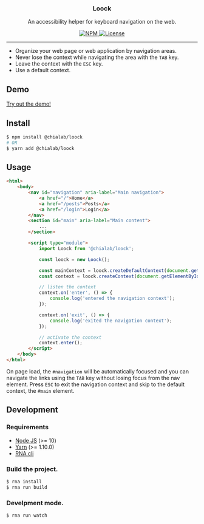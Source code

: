 <!-- RNA-HEADER -->
<h3 align="center">Loock</h3>


<p align="center">
   An accessibility helper for keyboard navigation on the web.
</p>


<p align="center">
    <a href="https://www.npmjs.com/package/@chialab/loock">
        <img alt="NPM" src="https://img.shields.io/npm/v/@chialab/loock.svg?style=flat-square">
    </a>
     <a href="./LICENSE">
        <img alt="License" src="https://img.shields.io/npm/l/@chialab/loock.svg?style=flat-square">
    </a>
</p>

---

* Organize your web page or web application by navigation areas.
* Never lose the context while navigating the area with the `TAB` key.
* Leave the context with the `ESC` key.
* Use a default context.

## Demo

[Try out the demo!](https://codesandbox.io/s/ypjoj2r1qv)

## Install

```sh
$ npm install @chialab/loock
# OR
$ yarn add @chialab/loock
```

## Usage

```html
<html>
    <body>
        <nav id="navigation" aria-label="Main navigation">
            <a href="/">Home</a>
            <a href="/posts">Posts</a>
            <a href="/login">Login</a>
        </nav>
        <section id="main" aria-label="Main content">
            ...
        </section>

        <script type="module">
            import Loock from '@chialab/loock';

            const loock = new Loock();

            const mainContext = loock.createDefaultContext(document.getElementById('main'));
            const context = loock.createContext(document.getElementById('navigation'));

            // listen the context
            context.on('enter', () => {
                console.log('entered the navigation context');
            });

            context.on('exit', () => {
                console.log('exited the navigation context');
            });

            // activate the context
            context.enter();
        </script>
    </body>
</html>
```

On page load, the `#navigation` will be automatically focused and you can navigate the links using the `TAB` key without losing focus from the nav element. Press `ESC` to exit the navigation context and skip to the default context, the `#main` element.

<!-- RNA-HEADER -->
<!-- RNA-WORKSPACES -->

<!-- RNA-WORKSPACES -->
<!-- RNA-DEV -->
## Development

### Requirements

* [Node JS](https://nodejs.org/) (>= 10)
* [Yarn](https://yarnpkg.com/) (>= 1.10.0)
* [RNA cli](https://www.npmjs.com/package/@chialab/rna-cli)

### Build the project.

```sh
$ rna install
$ rna run build
```

### Develpment mode.
```sh
$ rna run watch
```

<!-- RNA-DEV -->
